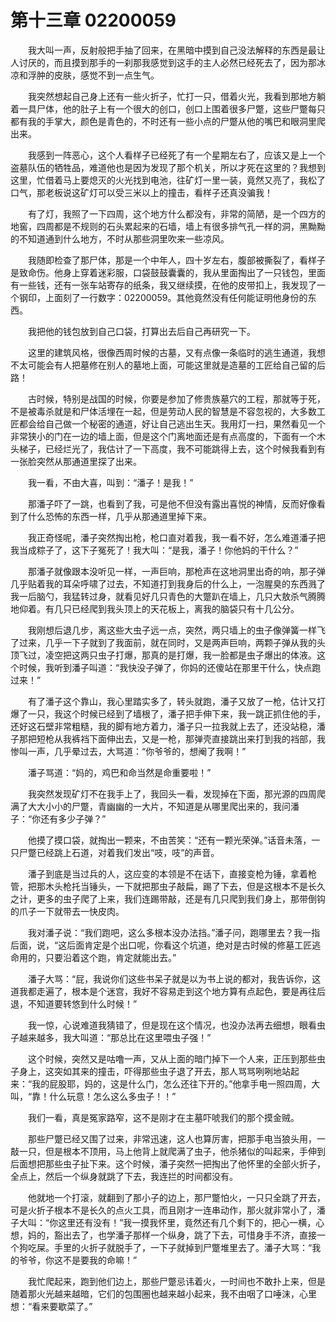 # 第十三章 02200059


　　我大叫一声，反射般把手抽了回来，在黑暗中摸到自己没法解释的东西是最让人讨厌的，而且摸到那手的一刹那我感觉到这手的主人必然已经死去了，因为那冰凉和浮肿的皮肤，感觉不到一点生气。

　　我突然想起自己身上还有一些火折子，忙打一只，借着火光，我看到那地方躺着一具尸体，他的肚子上有一个很大的创口，创口上围着很多尸蹩，这些尸蹩每只都有我的手掌大，颜色是青色的，不时还有一些小点的尸蹩从他的嘴巴和眼洞里爬出来。

　　我感到一阵恶心，这个人看样子已经死了有一个星期左右了，应该又是上一个盗墓队伍的牺牲品，难道他也是因为发现了那个机关，所以才死在这里的？我想到这里，忙借着马上要熄灭的火光找到电池，往矿灯一里一装，竟然又亮了，我松了口气，那老板说这矿灯可以受三米以上的撞击，看样子还真没骗我！

　　有了灯，我照了一下四周，这个地方什么都没有，非常的简陋，是一个四方的地窖，四周都是不规则的石头累起来的石墙，墙上有很多排气孔一样的洞，黑黝黝的不知道通到什么地方，不时从那些洞里吹来一些凉风。

　　我随即检查了那尸体，那是一个中年人，四十岁左右，腹部被撕裂了，看样子是致命伤。他身上穿着迷彩服，口袋鼓鼓囊囊的，我从里面掏出了一只钱包，里面有一些钱，还有一张车站寄存的纸条，我又继续摸，在他的皮带扣上，我发现了一个钢印，上面刻了一行数字：02200059。其他竟然没有任何能证明他身份的东西。

　　我把他的钱包放到自己口袋，打算出去后自己再研究一下。

　　这里的建筑风格，很像西周时候的古墓，又有点像一条临时的逃生通道，我想不太可能会有人把墓修在别人的墓地上面，可能这里就是造墓的工匠给自己留的后路！

　　古时候，特别是战国的时候，你要是参加了修贵族墓穴的工程，那就等于死，不是被毒杀就是和尸体活埋在一起，但是劳动人民的智慧是不容忽视的，大多数工匠都会给自己做一个秘密的通道，好让自己逃出生天。我用灯一扫，果然看见一个非常狭小的门在一边的墙上面，但是这个门离地面还是有点高度的，下面有一个木头梯子，已经烂光了，我估计了一下高度，我不可能跳得上去，这个时候我看到有一张脸突然从那通道里探了出来。

　　我一看，不由大喜，叫到：“潘子！是我！”

　　那潘子吓了一跳，也看到了我，可是他不但没有露出喜悦的神情，反而好像看到了什么恐怖的东西一样，几乎从那通道里掉下来。

　　我正奇怪呢，潘子突然掏出枪，枪口直对着我，我一看不好，怎么难道潘子把我当成粽子了，这下子冤死了！我大叫：“是我，潘子！你他妈的干什么？”

　　那潘子就像跟本没听见一样，一声巨响，那枪声在这地洞里出奇的响，那子弹几乎贴着我的耳朵呼啸了过去，不知道打到我身后的什么上，一泡腥臭的东西溅了我一后脑勺，我猛转过身，就看见好几只青色的大蹩趴在墙上，几只大敖杀气腾腾地仰着。有几只已经爬到我头顶上的天花板上，离我的脑袋只有十几公分。

　　我刚想后退几步，离这些大虫子远一点，突然，两只墙上的虫子像弹簧一样飞了过来，几乎一下子就到了我面前，就在同时，又是两声巨响，两颗子弹从我的头顶飞过，凌空把这两只虫子打爆，那真的是打爆，我一脸都是虫子爆出的体液。这个时候，我听到潘子叫道：“我快没子弹了，你妈的还傻站在那里干什么，快点跑过来！”

　　有了潘子这个靠山，我心里踏实多了，转头就跑，潘子又放了一枪，估计又打爆了一只，我这个时候已经到了墙根了，潘子把手伸下来，我一跳正抓住他的手，还好这石壁非常粗糙，我的脚有地方着力，潘子只一拉我就上去了，还没站稳，潘子那把短枪从我裤裆下面伸出去，又是一枪，那弹壳直接跳出来打到我的裆部，我惨叫一声，几乎晕过去，大骂道：“你爷爷的，想阉了我啊！”

　　潘子骂道：“妈的，鸡巴和命当然是命重要啦！”

　　我突然发现矿灯不在我手上了，我回头一看，发现掉在下面，那光源的四周爬满了大大小小的尸蹩，青幽幽的一大片，不知道是从哪里爬出来的，我问潘子：“你还有多少子弹？”

　　他摸了摸口袋，就掏出一颗来，不由苦笑：“还有一颗光荣弹。”话音未落，一只尸蹩已经跳上石道，对着我们发出“吱，吱”的声音。

　　潘子到底是当过兵的人，这应变的本领是不在话下，直接变枪为锤，拿着枪管，把那木头枪托当锤头，一下就把那虫子敲扁，踢了下去，但是这根本不是长久之计，更多的虫子爬了上来，我们连踢带敲，还是有几只爬到我们身上，那带倒钩的爪子一下就带去一快皮肉。

　　我对潘子说：“我们跑吧，这么多根本没办法挡。”潘子问，跑哪里去？我一指后面，说，“这后面肯定是个出口呢，你看这个坑道，绝对是古时候的修墓工匠逃命用的，只要沿着这个跑，肯定就能出去。”

　　潘子大骂：“屁，我说你们这些书呆子就是以为书上说的都对，我告诉你，这道我都走遍了，根本是个迷宫，我好不容易走到这个地方算有点起色，要是再往后退，不知道要转悠到什么时候！”

　　我一惊，心说难道我猜错了，但是现在这个情况，也没办法再去细想，眼看虫子越来越多，我大叫道：“那总比在这里喂虫子强！”

　　这个时候，突然又是咕噜一声，又从上面的暗门掉下一个人来，正压到那些虫子身上，这突如其来的撞击，吓得那些虫子退了开去，那人骂骂咧咧地站起来：“我的屁股耶，妈的，这是什么门，怎么还往下开的。”他拿手电一照四周，大叫，“靠！什么玩意！怎么这么多虫子！！”

　　我们一看，真是冤家路窄，这不是刚才在主墓吓唬我们的那个摸金贼。

　　那些尸蹩已经又围了过来，非常迅速，这人也算厉害，把那手电当狼头用，一敲一只，但是根本不顶用，马上他背上就爬满了虫子，他杀猪似的叫起来，手伸到后面想把那些虫子扯下来。这个时候，潘子突然一把掏出了他怀里的全部火折子，全点上，然后一个纵身就跳了下去，我连拦的时间都没有。

　　他就地一个打滚，就翻到了那小子的边上，那尸蹩怕火，一只只全跳了开去，可是火折子根本不是长久的点火工具，而且刚才一连串动作，那火就非常小了，潘子大叫：“你这里还有没有！”我一摸我怀里，竟然还有几个剩下的，把心一横，心想，妈的，豁出去了，也学潘子那样一个纵身，跳了下去，可惜身手不济，直接一个狗吃屎。手里的火折子就脱手了，一下子就掉到尸蹩堆里去了。潘子大骂：“我的爷爷，你这不是要我的命嘛！”

　　我忙爬起来，跑到他们边上，那些尸蹩忌讳着火，一时间也不敢扑上来，但是随着那火光越来越暗，它们的包围圈也越来越小起来，我不由咽了口唾沫，心里想：“看来要歇菜了。”

